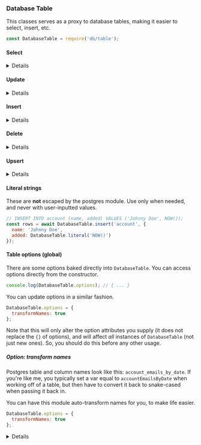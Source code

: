 ### Database Table

This classes serves as a proxy to database tables, making it easier to select, insert, etc.

```js
const DatabaseTable = require('db/table');
```

#### Select

<details>

##### Using Constructor

```js
const account = new DatabaseTable('account');

// SELECT * FROM account;
const rows1 = await account.select();

// SELECT * FROM account WHERE id = 1 AND name = 'Johnny Doe';
const rows2 = await account.select({
  id: 1,
  name: 'Johnny Doe'
});

// SELECT * FROM account WHERE (id = 1 AND name = 'Johnny Doe') OR (id = 2);
const rows3 = await account.select({
  id: 1,
  name: 'Johnny Doe'
}, {
  id: 2
});
```

##### Direct (static) call

```js
// SELECT * FROM account;
const rows1 = await DatabaseTable.select('account');

// SELECT * FROM account WHERE id = 1 AND name = 'Johnny Doe';
const rows2 = await DatabaseTable.select('account', {
  id: 1,
  name: 'Johnny Doe'
});
```
</details>

#### Update

<details>

##### Using Constructor

```js
const account = new DatabaseTable('account');

// UPDATE account SET activated = false;
const rows1 = await account.update({
  activated: false
});

// UPDATE account SET email = 'johnny@doe.site' WHERE id = 1 AND name = 'Johnny Doe';
const rows2 = await account.update({
  email: 'johnny@doe.site'
}, {
  id: 1,
  name: 'Johnny Doe'
});

// UPDATE account SET email = 'johnny@doe.site' WHERE (id = 1 AND name = 'Johnny Doe') OR (id = 2);
const rows3 = await account.update({
  email: 'johnny@doe.site'
}, {
  id: 1,
  name: 'Johnny Doe'
}, {
  id: 2
});
```

##### Direct (static) call

```js
// UPDATE account SET activated = false;
const rows1 = await DatabaseTable.update('account', {
  activated: false
});

// UPDATE account SET activated = false WHERE id = 1 AND name = 'Johnny Doe';
const rows2 = await DatabaseTable.update('account', {
  activated: false
}, {
  id: 1,
  name: 'Johnny Doe'
});
```
</details>

#### Insert

<details>

##### Using Constructor

```js
const account = new DatabaseTable('account');

// INSERT INTO account (name, email) VALUES ('Johnny Doe', 'johnny@doe.site');
const rows1 = await account.insert({
  name: 'Johnny Doe',
  email: 'johnny@doe.site'
});

// INSERT INTO account (name, email) VALUES ('Johnny Doe', 'johnny@doe.site'), ('Arnold Holt', NULL);
const rows2 = await account.insert({
  name: 'Johnny Doe',
  email: 'johnny@doe.site'
}, {
  name: 'Arnold Holt'
});
```

##### Direct (static) call

```js
// INSERT INTO account (name, email) VALUES ('Johnny Doe', 'johnny@doe.site');
const rows1 = await DatabaseTable.insert('account', {
  name: 'Johnny Doe',
  email: 'johnny@doe.site'
});

// INSERT INTO account (name, email) VALUES ('Johnny Doe', 'johnny@doe.site'), ('Arnold Holt', NULL);
const rows2 = await DatabaseTable.insert('account', {
  name: 'Johnny Doe',
  email: 'johnny@doe.site'
}, {
  name: 'Arnold Holt'
});
```
</details>

#### Delete

<details>

##### Using Constructor

```js
const account = new DatabaseTable('account');

// DELETE FROM account;
const rows1 = await account.delete();

// DELETE FROM account WHERE id = 1 AND name = 'Johnny Doe';
const rows2 = await account.delete({
  id: 1,
  name: 'Johnny Doe'
});

// DELETE FROM account WHERE (id = 1 AND name = 'Johnny Doe') OR (id = 2);
const rows3 = await account.delete({
  id: 1,
  name: 'Johnny Doe'
}, {
  id: 2
});
```

##### Direct (static) call

```js
// DELETE FROM account;
const rows1 = await DatabaseTable.delete('account');

// DELETE FROM account WHERE id = 1 AND name = 'Johnny Doe';
const rows2 = await DatabaseTable.delete('account', {
  id: 1,
  name: 'Johnny Doe'
});
```
</details>

#### Upsert

<details>

##### Using Constructor

```js
const account = new DatabaseTable('account');

// attempts:
// INSERT INTO account (name, email, added) VALUES ('Johnny Doe', 'johnny@doe.site', NOW());
//
// falls back to:
// UPDATE account SET name = 'Johnny Doe', updated = NOW() WHERE email = 'johnny@doe.site';
const rows = await account.upsert({
  // insert
  name: 'Johnny Doe',
  email: 'johnny@doe.site',
  added: new Date()
}, {
  // update
  name: 'Johnny Doe',
  updated: new Date()
}, {
  // update conditions
  email: 'johnny@doe.site'
});
```

##### Direct (static) call

```js
// attempts:
// INSERT INTO account (name, email, added) VALUES ('Johnny Doe', 'johnny@doe.site', NOW());
//
// falls back to:
// UPDATE account SET name = 'Johnny Doe', updated = NOW() WHERE email = 'johnny@doe.site';
const rows = await DatabaseTable.upsert('account', {
  // insert
  name: 'Johnny Doe',
  email: 'johnny@doe.site',
  added: new Date()
}, {
  // update
  name: 'Johnny Doe',
  updated: new Date()
}, {
  // update conditions
  email: 'johnny@doe.site'
});
```
</details>

#### Literal strings

These are **not** escaped by the postgres module.
Use only when needed, and never with user-inputted values.

```js
// INSERT INTO account (name, added) VALUES ('Johnny Doe', NOW());
const rows = await DatabaseTable.insert('account', {
  name: 'Johnny Doe',
  added: DatabaseTable.literal('NOW()')
});
```

#### Table options (global)

There are some options baked directly into `DatabaseTable`. You can access options directly from the constructor.

```js
console.log(DatabaseTable.options); // { ... }
```

You can update options in a similar fashion.

```js
DatabaseTable.options = {
  transformNames: true
};
```

Note that this will only alter the option attributes you supply (it does not replace the `{}` of options), and will affect _all_ instances of `DatabaseTable` (not just new ones). So, you should do this before any other usage.

##### Option: transform names

Postgres table and column names look like this: `account_emails_by_date`. If you're like me, you typically set a var equal to `accountEmailsByDate` when working off of a table, but then have to convert it back to snake-cased when passing it back in.

You can have this module auto-transform names for you, to make life easier.

```js
DatabaseTable.options = {
  transformNames: true
};
```

<details>

Let's say you have the following table:

```
      Column        |           Type           |
--------------------+--------------------------|
 id                 | integer                  |
 account            | integer                  |
 email              | character varying(255)   |
 added_from_service | character varying(255)   |
 added              | timestamp with time zone |
```

And then you query it using this module:

```js
const accountEmails = new DatabaseTable('accountEmails');

// SELECT * FROM account_emails;
const allRows = await accountEmails.select();
const row = allRows[0];

console.log(row.addedFromService); // value of `added_from_service`

row.addedFromService = 'Google';
row.save(); // `added_from_service` is set to 'Google'
```

Note that a column name like `account_id` will be represented as `accountId`, not `accountID`.
</details>
